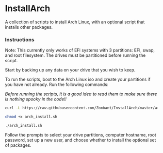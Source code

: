 # InstallArch
A collection of scripts to install Arch Linux, with an optional script that installs other packages.

### Instructions

Note: This currently only works of EFI systems with 3 partitions: EFI, swap, and root filesystem. The drives must be partitioned before running the script.

Start by backing up any data on your drive that you wish to keep.

To run the scripts, boot to the Arch Linux iso and create your partitions if you have not already. Run the following commands:

_Before running the scripts, it is a good idea to read them to make sure there is nothing spooky in the code!!_

```bash
curl -L https://raw.githubusercontent.com/Zombant/InstallArch/master/arch_install.sh > arch_install.sh

chmod +x arch_install.sh

./arch_install.sh
```

Follow the prompts to select your drive partitions, computer hostname, root password, set up a new user, and choose whether to install the optional set of packages.
